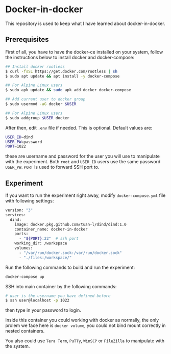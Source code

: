 # Docker-in-docker

This repository is used to keep what I have learned about docker-in-docker.

## Prerequisites

First of all, you have to have the docker-ce installed on your system, follow the instructions below to install docker and docker-compose:

```bash
## Install docker rootless
$ curl -fsSL https://get.docker.com/rootless | sh
$ sudo apt update && apt install -y docker-compose

## For Alpine Linux users
$ sudo apk update && sudo apk add docker docker-compose
```

```bash
## Add current user to docker group
$ sudo usermod -aG docker $USER

## For Alpine Linux users
$ sudo addgroup $USER docker
```

After then, edit `.env` file if needed. This is optional. Default values are:

```bash
USER_ID=dind
USER_PW=password
PORT=1022
```

these are username and password for the user you will use to manipulate with the experiment. Both `root` and `USER_ID` users use the same password `USER_PW`. `PORT` is used to forward SSH port to.

## Experiment

If you want to run the experiment right away, modify `docker-compose.yml` file with following settings:

```bash
version: "3"
services:
  dind:
    image: docker.pkg.github.com/tuan-l/dind/dind:1.0
    container_name: docker-in-docker
    ports:
      - "${PORT}:22"  # ssh port
    working_dir: /workspace
    volumes:
      - "/var/run/docker.sock:/var/run/docker.sock"
      - "./files:/workspace/"
```

Run the following commands to build and run the experiment:

```bash
docker-compose up
```

SSH into main container by the following commands:

```bash
# user is the username you have defined before
$ ssh user@localhost -p 1022
```

then type in your password to login.

Inside this container you could working with docker as normally, the only prolem we face here is `docker volume`, you could not bind mount correctly in nested containers.

You also could use `Tera Term`, `PuTTy`, `WinSCP` or `FileZilla` to manipulate with the system.
